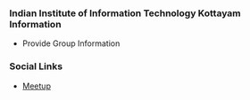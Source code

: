 ### Indian Institute of Information Technology Kottayam Information
* Provide Group Information

### Social Links
* [Meetup](#)


